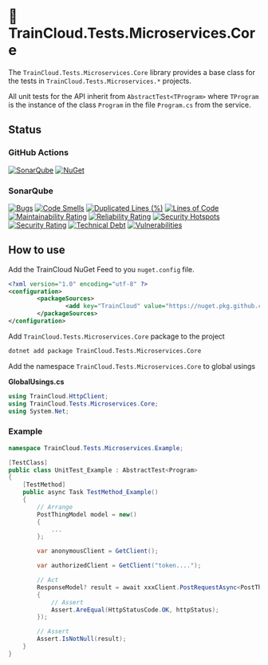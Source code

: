 ﻿# 🚆 TrainCloud.Tests.Microservices.Core

The `TrainCloud.Tests.Microservices.Core` library provides a base class for the tests in `TrainCloud.Tests.Microservices.*` projects.

All unit tests for the API inherit from `AbstractTest<TProgram>` where `TProgram` is the instance of the class `Program` in the file `Program.cs` from the service.

## Status

### GitHub Actions
[![SonarQube](https://github.com/traincloud-net/TrainCloud.Tests.Microservices.Core/actions/workflows/sonarqube.yml/badge.svg)](https://github.com/traincloud-net/TrainCloud.Tests.Microservices.Core/actions/workflows/sonarqube.yml) 
[![NuGet](https://github.com/traincloud-net/TrainCloud.Tests.Microservices.Core/actions/workflows/nuget.yml/badge.svg)](https://github.com/traincloud-net/TrainCloud.Tests.Microservices.Core/actions/workflows/nuget.yml) 

### SonarQube
[![Bugs](https://sonarqube.traincloud.net/api/project_badges/measure?project=TrainCloud.Tests.Microservices.Core&metric=bugs&token=sqb_54c03c28f976684cdbed8800e1b14fb632f158e4)](https://sonarqube.traincloud.net/dashboard?id=TrainCloud.Tests.Microservices.Core)
[![Code Smells](https://sonarqube.traincloud.net/api/project_badges/measure?project=TrainCloud.Tests.Microservices.Core&metric=code_smells&token=sqb_54c03c28f976684cdbed8800e1b14fb632f158e4)](https://sonarqube.traincloud.net/dashboard?id=TrainCloud.Tests.Microservices.Core) 
[![Duplicated Lines (%)](https://sonarqube.traincloud.net/api/project_badges/measure?project=TrainCloud.Tests.Microservices.Core&metric=duplicated_lines_density&token=sqb_54c03c28f976684cdbed8800e1b14fb632f158e4)](https://sonarqube.traincloud.net/dashboard?id=TrainCloud.Tests.Microservices.Core) 
[![Lines of Code](https://sonarqube.traincloud.net/api/project_badges/measure?project=TrainCloud.Tests.Microservices.Core&metric=ncloc&token=sqb_54c03c28f976684cdbed8800e1b14fb632f158e4)](https://sonarqube.traincloud.net/dashboard?id=TrainCloud.Tests.Microservices.Core) 
[![Maintainability Rating](https://sonarqube.traincloud.net/api/project_badges/measure?project=TrainCloud.Tests.Microservices.Core&metric=sqale_rating&token=sqb_54c03c28f976684cdbed8800e1b14fb632f158e4)](https://sonarqube.traincloud.net/dashboard?id=TrainCloud.Tests.Microservices.Core) 
[![Reliability Rating](https://sonarqube.traincloud.net/api/project_badges/measure?project=TrainCloud.Tests.Microservices.Core&metric=reliability_rating&token=sqb_54c03c28f976684cdbed8800e1b14fb632f158e4)](https://sonarqube.traincloud.net/dashboard?id=TrainCloud.Tests.Microservices.Core) 
[![Security Hotspots](https://sonarqube.traincloud.net/api/project_badges/measure?project=TrainCloud.Tests.Microservices.Core&metric=security_hotspots&token=sqb_54c03c28f976684cdbed8800e1b14fb632f158e4)](https://sonarqube.traincloud.net/dashboard?id=TrainCloud.Tests.Microservices.Core) 
[![Security Rating](https://sonarqube.traincloud.net/api/project_badges/measure?project=TrainCloud.Tests.Microservices.Core&metric=security_rating&token=sqb_54c03c28f976684cdbed8800e1b14fb632f158e4)](https://sonarqube.traincloud.net/dashboard?id=TrainCloud.Tests.Microservices.Core) 
[![Technical Debt](https://sonarqube.traincloud.net/api/project_badges/measure?project=TrainCloud.Tests.Microservices.Core&metric=sqale_index&token=sqb_54c03c28f976684cdbed8800e1b14fb632f158e4)](https://sonarqube.traincloud.net/dashboard?id=TrainCloud.Tests.Microservices.Core) 
[![Vulnerabilities](https://sonarqube.traincloud.net/api/project_badges/measure?project=TrainCloud.Tests.Microservices.Core&metric=vulnerabilities&token=sqb_54c03c28f976684cdbed8800e1b14fb632f158e4)](https://sonarqube.traincloud.net/dashboard?id=TrainCloud.Tests.Microservices.Core)

## How to use

Add the TrainCloud NuGet Feed to you `nuget.config` file.

```xml
<?xml version="1.0" encoding="utf-8" ?>
<configuration>
		<packageSources>
				<add key="TrainCloud" value="https://nuget.pkg.github.com/traincloud-net/index.json" />
		</packageSources>
</configuration>
```

Add `TrainCloud.Tests.Microservices.Core` package to the project

```bash
dotnet add package TrainCloud.Tests.Microservices.Core
```

Add the namespace `TrainCloud.Tests.Microservices.Core` to global usings

**GlobalUsings.cs**

```csharp
using TrainCloud.HttpClient;
using TrainCloud.Tests.Microservices.Core;
using System.Net;
```

### Example

```csharp
namespace TrainCloud.Tests.Microservices.Example;

[TestClass]
public class UnitTest_Example : AbstractTest<Program>
{
    [TestMethod]
    public async Task TestMethod_Example()
    {
        // Arrange
        PostThingModel model = new()
        {
            ...
        };

        var anonymousClient = GetClient();

        var authorizedClient = GetClient("token....");

        // Act
        ResponseModel? result = await xxxClient.PostRequestAsync<PostThingModel, ResponseModel>("/Route", model, httpStatus =>
        {
            // Assert
            Assert.AreEqual(HttpStatusCode.OK, httpStatus);
        });

        // Assert
        Assert.IsNotNull(result);
    }
}
```